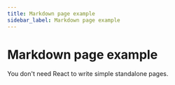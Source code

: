 ```yaml
---
title: Markdown page example
sidebar_label: Markdown page example
---
```


# Markdown page example

You don't need React to write simple standalone pages.
